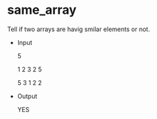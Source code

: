 # same_array

Tell if two arrays are havig smilar elements or not.

- Input

  5
  
  1 2 3 2 5
  
  5 3 1 2 2
  
- Output

  YES
  
